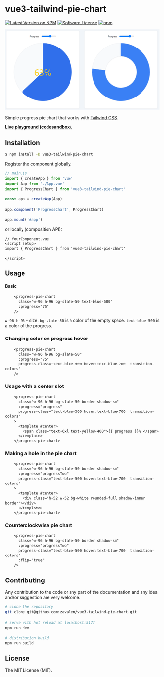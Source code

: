 # vue3-tailwind-pie-chart
 [![Latest Version on NPM](https://img.shields.io/npm/v/vue3-tailwind-pie-chart.svg?style=flat-square)](https://www.npmjs.com/package/vue3-tailwind-pie-chart) 
[![Software License](https://img.shields.io/badge/license-MIT-brightgreen.svg?style=flat-square)](LICENSE.md)
 [![npm](https://img.shields.io/npm/dt/vue3-tailwind-pie-chart.svg?style=flat-square)](https://www.npmjs.com/package/vue3-tailwind-pie-chart) 

![preview](static/screenshot.png)

Simple progress pie chart that works with [Tailwind CSS](https://tailwindcss.com/). 

**[Live playground (codesandbox).](https://codesandbox.io/s/github/zavalen/vue3-tailwind-pie-chart?file=/src/App.vue)**

## Installation

```bash
$ npm install -D vue3-tailwind-pie-chart
```

Register the component globally:

```js
// main.js
import { createApp } from 'vue'
import App from './App.vue'
import { ProgressChart } from 'vue3-tailwind-pie-chart'

const app = createApp(App)

app.component('ProgressChart', ProgressChart)

app.mount('#app')

```

or locally (composition API):

```vue
// YourComponent.vue
<script setup>
import { ProgressChart } from 'vue3-tailwind-pie-chart'

</script>
```

## Usage

#### Basic

```vue
    <progress-pie-chart
      class="w-96 h-96 bg-slate-50 text-blue-500"
      :progress="75"
    />
```

`w-96 h-96` - size.
`bg-slate-50` is a color of the empty space.
`text-blue-500` is a color of the progress.


### Changing color on progress hover

```vue
    <progress-pie-chart
      class="w-96 h-96 bg-slate-50"
      :progress="75"
      progress-class="text-blue-500 hover:text-blue-700  transition-colors"
    />
```

### Usage with a center slot
```vue
    <progress-pie-chart
      class="w-96 h-96 bg-slate-50 border shadow-sm"
      :progress="progress"
      progress-class="text-blue-500 hover:text-blue-700  transition-colors"
    >
      <template #center>
        <span class="text-6xl text-yellow-400">{{ progress }}% </span>
      </template>
    </progress-pie-chart>
```

### Making a hole in the pie chart
```vue
    <progress-pie-chart
      class="w-96 h-96 bg-slate-50 border shadow-sm"
      :progress="progressTwo"
      progress-class="text-blue-500 hover:text-blue-700  transition-colors"
    >
      <template #center>
        <div class="h-52 w-52 bg-white rounded-full shadow-inner border"></div>
      </template>
    </progress-pie-chart>
```

### Сounterclockwise pie chart
```vue
    <progress-pie-chart
      class="w-96 h-96 bg-slate-50 border shadow-sm"
      :progress="progressTwo"
      progress-class="text-blue-500 hover:text-blue-700  transition-colors"
      :flip="true"
    />
```
## Contributing

Any contribution to the code or any part of the documentation and any idea and/or suggestion are very welcome.

``` bash
# clone the repository
git clone git@github.com:zavalen/vue3-tailwind-pie-chart.git

# serve with hot reload at localhost:5173
npm run dev

# distribution build
npm run build

```

## License

The MIT License (MIT). 